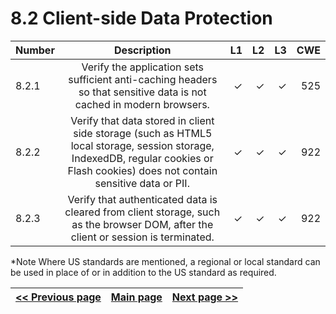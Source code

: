 # 8.2 Client-side Data Protection


| Number       | Description     | L1    		| L2         | L3 		   | CWE		|
| :------------- | :----------: | -----------: | -----------:|-----------:| -----------:|
| 8.2.1 | Verify the application sets sufficient anti-caching headers so that sensitive data is not cached in modern browsers.| ✓	 | ✓   | ✓   | 525 |
| 8.2.2 | Verify that data stored in client side storage (such as HTML5 local storage, session storage, IndexedDB, regular cookies or Flash cookies) does not contain sensitive data or PII.  | ✓	 | ✓   | ✓   | 922 |
| 8.2.3 | Verify that authenticated data is cleared from client storage, such as the browser DOM, after the client or session is terminated.  | ✓	 | ✓   | ✓   | 922 |


*Note
Where US standards are mentioned, a regional or local standard can be used in place of or in addition to the US standard as required.

[<< Previous page](1.%20Identify%20teams.md) | [Main page](../README.md) | [Next page >>](3.%20Nominate%20Champions.md)
| --- | --- | --- |
